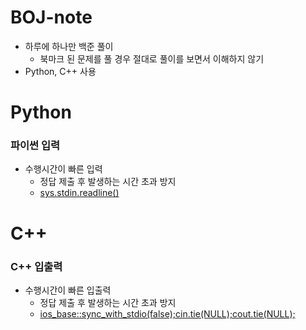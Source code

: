 # BOJ-note
* 하루에 하나만 백준 풀이
  * 북마크 된 문제를 풀 경우 절대로 풀이를 보면서 이해하지 않기
* Python, C++ 사용 

# Python
### 파이썬 입력
* 수행시간이 빠른 입력
  * 정답 제출 후 발생하는 시간 초과 방지
  * [sys.stdin.readline()](https://velog.io/@yeseolee/Python-%ED%8C%8C%EC%9D%B4%EC%8D%AC-%EC%9E%85%EB%A0%A5-%EC%A0%95%EB%A6%ACsys.stdin.readline)

# C++
### C++ 입출력
* 수행시간이 빠른 입출력
  * 정답 제출 후 발생하는 시간 초과 방지
  * [ios_base::sync_with_stdio(false);cin.tie(NULL);cout.tie(NULL);](https://velog.io/@gogori6565/BOJ-cin.tieNULL%EA%B3%BC-iosbasesyncwithstdiofalse)
